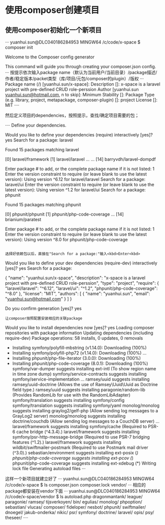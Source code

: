 # 使用composer创建项目

## 使用composer初始化一个新项目
···
yuanhui.sun@DLC040186284953 MINGW64 /c/code/x-space
$ composer init

  Welcome to the Composer config generator

This command will guide you through creating your composer.json config.
···
按提示依次输入package name（默认为当前用户/当前目录）/package描述/作者/稳定版本/packet类型（库/项目/元包/composer的plugin）/版权
···
Package name (<vendor>/<name>) [yuanhui.sun/x-space]:
Description []: x-space is a laravel project with pre-defined CRUD role-perssion
Author [yuanhui.sun <yuanhui.sun@hotmail.com>, n to skip]:
Minimum Stability []:
Package Type (e.g. library, project, metapackage, composer-plugin) []: project
License []: MIT
····

然后定义项目的dependencies，按照提示，查找/确定项目需要的包；

····
Define your dependencies.

Would you like to define your dependencies (require) interactively [yes]? yes
Search for a package: laravel

Found 15 packages matching laravel

   [0] laravel/framework
   [1] laravel/laravel
   ... ...
   [14] barryvdh/laravel-dompdf

Enter package # to add, or the complete package name if it is not listed: 1
Enter the version constraint to require (or leave blank to use the latest version):
Using version ^6.12 for laravel/laravel
Search for a package: laravel/ui
Enter the version constraint to require (or leave blank to use the latest version):
Using version ^1.2 for laravel/ui
Search for a package: phpunit

Found 15 packages matching phpunit

   [0] phpunit/phpunit
   [1] phpunit/php-code-coverage
   ...
   [14] brianium/paratest

Enter package # to add, or the complete package name if it is not listed: 1
Enter the version constraint to require (or leave blank to use the latest version):
Using version ^8.0 for phpunit/php-code-coverage
```

选择好依赖包以后，直接在"Search for a package:"输入<kbd>Enter<kbd>

```
Would you like to define your dev dependencies (require-dev) interactively [yes]? yes
Search for a package:

{
    "name": "yuanhui.sun/x-space",
    "description": "x-space is a laravel project with pre-defined CRUD role-perssion",
    "type": "project",
    "require": {
        "laravel/laravel": "^6.12",
        "laravel/ui": "^1.2",
        "phpunit/php-code-coverage": "^8.0"
    },
    "license": "MIT",
    "authors": [
        {
            "name": "yuanhui.sun",
            "email": "yuanhui.sun@hotmail.com"
        }
    ]
}

Do you confirm generation [yes]? yes
```
让composer按照配置安装相应的关联package

```
Would you like to install dependencies now [yes]? yes
Loading composer repositories with package information
Updating dependencies (including require-dev)
Package operations: 58 installs, 0 updates, 0 removals
  - Installing symfony/polyfill-mbstring (v1.14.0): Downloading (100%)
  - Installing symfony/polyfill-php72 (v1.14.0): Downloading (100%)
  ...
  - Installing phpunit/php-file-iterator (3.0.0): Downloading (100%)
  - Installing phpunit/php-code-coverage (8.0.1): Downloading (100%)
symfony/var-dumper suggests installing ext-intl (To show region name in time zone dump)
symfony/service-contracts suggests installing symfony/service-implementation
...
ramsey/uuid suggests installing ramsey/uuid-doctrine (Allows the use of Ramsey\Uuid\Uuid as Doctrine field type.)
ramsey/uuid suggests installing paragonie/random-lib (Provides RandomLib for use with the RandomLibAdapter)
symfony/translation suggests installing symfony/config
symfony/translation suggests installing symfony/yaml
monolog/monolog suggests installing graylog2/gelf-php (Allow sending log messages to a GrayLog2 server)
monolog/monolog suggests installing doctrine/couchdb (Allow sending log messages to a CouchDB server)
...
laravel/framework suggests installing symfony/cache (Required to PSR-6 cache bridge (^4.3.4).)
laravel/framework suggests installing symfony/psr-http-message-bridge (Required to use PSR-7 bridging features (^1.2).)
laravel/framework suggests installing wildbit/swiftmailer-postmark (Required to use Postmark mail driver (^3.0).)
sebastian/environment suggests installing ext-posix (*)
phpunit/php-code-coverage suggests installing ext-pcov (*)
phpunit/php-code-coverage suggests installing ext-xdebug (*)
Writing lock file
Generating autoload files
···

这样一个新项目就建立好了
···
yuanhui.sun@DLC040186284953 MINGW64 /c/code/x-space
$ ls
composer.json  composer.lock  vendor/
···
相应的package都安装在vendor下面
···
yuanhui.sun@DLC040186284953 MINGW64 /c/code/x-space/vendor
$ ls
autoload.php  dragonmantank/  league/   paragonie/  ramsey/       tijsverkoyen/
bin/          egulias/        monolog/  phpoption/  sebastian/    vlucas/
composer/     fideloper/      nesbot/   phpunit/    swiftmailer/
dnoegel/      jakub-onderka/  nikic/    psr/        symfony/
doctrine/     laravel/        opis/     psy/        theseer/
····
